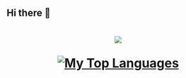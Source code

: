 ## Hi there 👋
<h1 align="center">
  <a href="https://git.io/typing-svg">
    <img src="https://readme-typing-svg.herokuapp.com/?lines=I+am+CODERTG2;Nice+to+meet+you+%F0%9F%91%8B&center=true&size=30">
  </a>

[![My Top Languages](https://github-readme-stats.vercel.app/api/top-langs/?username=codertg2&layout=compact)](https://github.com/anuraghazra/github-readme-stats)

